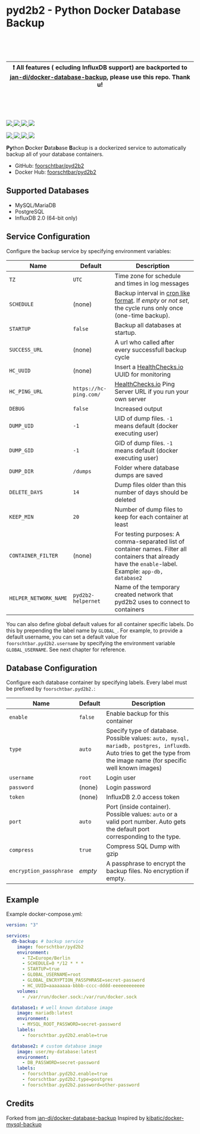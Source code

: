 # pyd2b2 - Python Docker Database Backup

<br/>
<br/>
<br/>

| :exclamation:  All features ( ecluding InfluxDB support) are backported to [jan-di/docker-database-backup](https://github.com/jan-di/docker-database-backup), please use this repo. Thank u! |
|-----------------------------------------|

<br/>
<br/>
<br/>

[
![](https://img.shields.io/docker/v/foorschtbar/pyd2b2?style=plastic&sort=date)
![](https://img.shields.io/docker/pulls/foorschtbar/pyd2b2?style=plastic)
![](https://img.shields.io/docker/stars/foorschtbar/pyd2b2?style=plastic)
![](https://img.shields.io/docker/image-size/foorschtbar/pyd2b2?style=plastic)
](https://hub.docker.com/repository/docker/foorschtbar/pyd2b2)

[
![](https://img.shields.io/github/workflow/status/foorschtbar/pyd2b2/Build%20Docker%20Images?style=plastic)
![](https://img.shields.io/github/languages/top/foorschtbar/pyd2b2?style=plastic)
![](https://img.shields.io/github/last-commit/foorschtbar/pyd2b2?style=plastic)
![](https://img.shields.io/github/license/foorschtbar/pyd2b2?style=plastic)
](https://github.com/foorschtbar/pyd2b2)

**Py**thon **D**ocker **D**ata**b**ase **B**ackup is a dockerized service to automatically backup all of your database containers.

- GitHub: [foorschtbar/pyd2b2](https://github.com/foorschtbar/pyd2b2)
- Docker Hub: [foorschtbar/pyd2b2](https://hub.docker.com/r/foorschtbar/pyd2b2)

## Supported Databases

- MySQL/MariaDB
- PostgreSQL
- InfluxDB 2.0 (64-bit only)

## Service Configuration

Configure the backup service by specifying environment variables:

| Name                  | Default                | Description                                                                                                                                               |
| --------------------- | ---------------------- | --------------------------------------------------------------------------------------------------------------------------------------------------------- |
| `TZ`                  | `UTC`                  | Time zone for schedule and times in log messages                                                                                                          |
| `SCHEDULE`            | (none)                 | Backup interval in [cron like format](http://en.wikipedia.org/wiki/Cron). If _empty_ or _not set_, the cycle runs only once (one-time backup).            |
| `STARTUP`             | `false`                | Backup all databases at startup.                                                                                                                          |
| `SUCCESS_URL`         | (none)                 | A url who called after every successfull backup cycle                                                                                                     |
| `HC_UUID`             | (none)                 | Insert a [HealthChecks.io](https://healthchecks.io/) UUID for monitoring                                                                                  |
| `HC_PING_URL`         | `https://hc-ping.com/` | [HealthChecks.io](https://healthchecks.io/) Ping Server URL if you run your own server                                                                    |
| `DEBUG`               | `false`                | Increased output                                                                                                                                          |
| `DUMP_UID`            | `-1`                   | UID of dump files. `-1` means default (docker executing user)                                                                                             |
| `DUMP_GID`            | `-1`                   | GID of dump files. `-1` means default (docker executing user)                                                                                             |
| `DUMP_DIR`            | `/dumps`               | Folder where database dumps are saved                                                                                                                     |
| `DELETE_DAYS`         | `14`                   | Dump files older than this number of days should be deleted                                                                                               |
| `KEEP_MIN`            | `20`                   | Number of dump files to keep for each container at least                                                                                                  |
| `CONTAINER_FILTER`    | (none)                 | For testing purposes: A comma-separated list of container names. Filter all containers that already have the `enable`-label. Example: `app-db, database2` |
| `HELPER_NETWORK_NAME` | `pyd2b2-helpernet`     | Name of the temporary created network that pyd2b2 uses to connect to containers                                                                           |

You can also define global default values for all container specific labels. Do this by prepending the label name by `GLOBAL_`. For example, to provide a default username, you can set a default value for `foorschtbar.pyd2b2.username` by specifying the environment variable `GLOBAL_USERNAME`. See next chapter for reference.

## Database Configuration

Configure each database container by specifying labels. Every label must be prefixed by `foorschtbar.pyd2b2.`:

| Name                    | Default | Description                                                                                                                                                            |
| ----------------------- | ------- | ---------------------------------------------------------------------------------------------------------------------------------------------------------------------- |
| `enable`                | `false` | Enable backup for this container                                                                                                                                       |
| `type`                  | `auto`  | Specify type of database. Possible values: `auto, mysql, mariadb, postgres, influxdb`. Auto tries to get the type from the image name (for specific well known images) |
| `username`              | `root`  | Login user                                                                                                                                                             |
| `password`              | (none)  | Login password                                                                                                                                                         |
| `token`                 | (none)  | InfluxDB 2.0 access token                                                                                                                                              |
| `port`                  | `auto`  | Port (inside container). Possible values: `auto` or a valid port number. Auto gets the default port corresponding to the type.                                         |
| `compress`              | `true`  | Compress SQL Dump with gzip                                                                                                                                            |
| `encryption_passphrase` | _empty_ | A passphrase to encrypt the backup files. No encryption if empty.                                                                                                      |

## Example

Example docker-compose.yml:

```yml
version: "3"

services:
  db-backup: # backup service
    image: foorschtbar/pyd2b2
    environment:
      - TZ=Europe/Berlin
      - SCHEDULE=0 */12 * * *
      - STARTUP=true
      - GLOBAL_USERNAME=root
      - GLOBAL_ENCRYPTION_PASSPHRASE=secret-password
      - HC_UUID=aaaaaaaa-bbbb-cccc-dddd-eeeeeeeeeeee
    volumes:
      - /var/run/docker.sock:/var/run/docker.sock

  database1: # well known database image
    image: mariadb:latest
    environment:
      - MYSQL_ROOT_PASSWORD=secret-password
    labels:
      - foorschtbar.pyd2b2.enable=true

  database2: # custom database image
    image: user/my-database:latest
    environment:
      - DB_PASSWORD=secret-password
    labels:
      - foorschtbar.pyd2b2.enable=true
      - foorschtbar.pyd2b2.type=postgres
      - foorschtbar.pyd2b2.password=other-password
```

## Credits

Forked from [jan-di/docker-database-backup](https://github.com/jan-di/docker-database-backup)
Inspired by [kibatic/docker-mysql-backup](https://github.com/kibatic/docker-mysql-backup)

